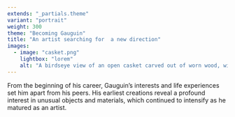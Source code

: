 ```yaml
---
extends: "_partials.theme"
variant: "portrait"
weight: 300
theme: "Becoming Gauguin"
title: "An artist searching for  a new direction"
images:
  - image: "casket.png"
    lightbox: "lorem"
    alt: "A birdseye view of an open casket carved out of worn wood, with torn pieces of leather on the inside cover. A small human figure is carved out of the inside of the casket, and a large crack is visible running through the length of the casket bottom."
---
```


From the beginning of his career, Gauguin’s interests and life experiences set him apart from his peers. His earliest creations reveal a profound interest in unusual objects and materials, which continued to intensify as he matured as an artist.
